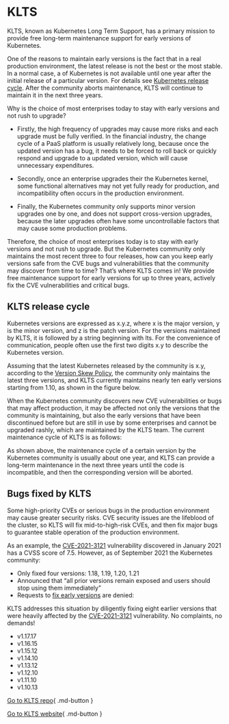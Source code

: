 # KLTS

KLTS, known as Kubernetes Long Term Support, has a primary mission to provide free long-term maintenance support for early versions of Kubernetes.  

One of the reasons to maintain early versions is the fact that in a real production environment, the latest release is not the best or the most stable. In a normal case, a of Kubernetes is not available until one year after the initial release of a particular version. For details see [Kubernetes release cycle](#klts-release-cycle). After the community aborts maintenance, KLTS will continue to maintain it in the next three years.  

Why is the choice of most enterprises today to stay with early versions and not rush to upgrade?  

- Firstly, the high frequency of upgrades may cause more risks and each upgrade must be fully verified. In the financial industry, the change cycle of a PaaS platform is usually relatively long, because once the updated version has a bug, it needs to be forced to roll back or quickly respond and upgrade to a updated version, which will cause unnecessary expenditures.  

- Secondly, once an enterprise upgrades their the Kubernetes kernel, some functional alternatives may not yet fully ready for production, and incompatibility often occurs in the production environment.  

- Finally, the Kubernetes community only supports minor version upgrades one by one, and does not support cross-version upgrades, because the later upgrades often have some uncontrollable factors that may cause some production problems.  

Therefore, the choice of most enterprises today is to stay with early versions and not rush to upgrade. But the Kubernetes community only maintains the most recent three to four releases, how can you keep early versions safe from the CVE bugs and vulnerabilities that the community may discover from time to time? That’s where KLTS comes in! We provide free maintenance support for early versions for up to three years, actively fix the CVE vulnerabilities and critical bugs.

## KLTS release cycle

Kubernetes versions are expressed as x.y.z, where x is the major version, y is the minor version, and z is the patch version. For the versions maintained by KLTS, it is followed by a string beginning with lts. For the convenience of communication, people often use the first two digits x.y to describe the Kubernetes version.  

Assuming that the latest Kubernetes released by the community is x.y, according to the [Version Skew Policy](https://kubernetes.io/releases/version-skew-policy/#supported-versions), the community only maintains the latest three versions, and KLTS currently maintains nearly ten early versions starting from 1.10, as shown in the figure below.  



When the Kubernetes community discovers new CVE vulnerabilities or bugs that may affect production, it may be affected not only the versions that the community is maintaining, but also the early versions that have been discontinued before but are still in use by some enterprises and cannot be upgraded rashly, which are maintained by the KLTS team. The current maintenance cycle of KLTS is as follows:  



As shown above, the maintenance cycle of a certain version by the Kubernetes community is usually about one year, and KLTS can provide a long-term maintenance in the next three years until the code is incompatible, and then the corresponding version will be aborted.  

## Bugs fixed by KLTS

Some high-priority CVEs or serious bugs in the production environment may cause greater security risks. CVE security issues are the lifeblood of the cluster, so KLTS will fix mid-to-high-risk CVEs, and then fix major bugs to guarantee stable operation of the production environment.  

As an example, the [CVE-2021-3121](https://www.cvedetails.com/cve/CVE-2021-3121) vulnerability discovered in January 2021 has a CVSS score of 7.5. However, as of September 2021 the Kubernetes community:  

- Only fixed four versions: 1.18, 1.19, 1.20, 1.21
- Announced that “all prior versions remain exposed and users should stop using them immediately”
- Requests to [fix early versions](https://github.com/kubernetes/kubernetes/issues/101435) are denied:



KLTS addresses this situation by diligently fixing eight earlier versions that were heavily affected by the
[CVE-2021-3121](https://www.cvedetails.com/cve/CVE-2021-3121) vulnerability. No complaints, no demands!

- v1.17.17
- v1.16.15
- v1.15.12
- v1.14.10
- v1.13.12
- v1.12.10
- v1.11.10
- v1.10.13

[Go to KLTS repo](https://github.com/klts-io){ .md-button }

[Go to KLTS website](https://klts.io/){ .md-button }
